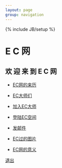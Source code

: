 ```yaml
---
layout: page
group: navigation
---
```

{% include JB/setup %}

E C 网
======

 欢     迎     来     到   E     C     网
---------------

 * [EC网的来历](eg19.html) 


 * [EC大师们](eg6.html)


 * [加入EC大师](eg5.html)

 * [登陆EC空间](eg29.html)


 * [发邮件](eg12.html)


 * [EC过的图片](eg?.html)


 * [EC网的意义](eg40.html)


[退出](eg2.html)            

